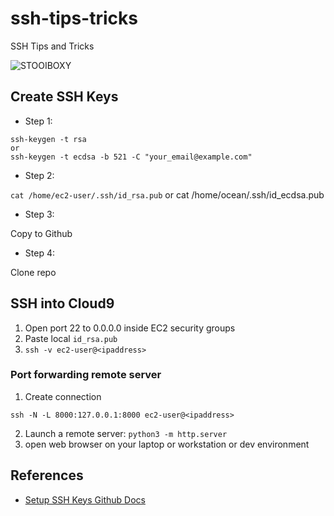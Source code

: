 # ssh-tips-tricks
SSH Tips and Tricks

![STOOIBOXY](https://user-images.githubusercontent.com/58792/141698988-76cb5889-a766-4a03-bc25-0fd02a097e23.png)

## Create SSH Keys

* Step 1: 

```
ssh-keygen -t rsa
or
ssh-keygen -t ecdsa -b 521 -C "your_email@example.com"
```


* Step 2:

`cat /home/ec2-user/.ssh/id_rsa.pub`
or
 cat /home/ocean/.ssh/id_ecdsa.pub

* Step 3:

Copy to Github

* Step 4:

Clone repo

## SSH into Cloud9

1.  Open port 22 to 0.0.0.0 inside EC2 security groups
2.  Paste local `id_rsa.pub`
3.  `ssh -v ec2-user@<ipaddress>`

### Port forwarding remote server

1.  Create connection
```
ssh -N -L 8000:127.0.0.1:8000 ec2-user@<ipaddress>
```
2.  Launch a remote server:  `python3 -m http.server`
3.  open web browser on your laptop or workstation or dev environment

## References

* [Setup SSH Keys Github Docs](https://docs.github.com/en/authentication/connecting-to-github-with-ssh/adding-a-new-ssh-key-to-your-github-account)

